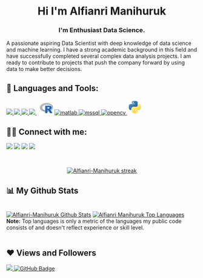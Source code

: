 <h1 align="center">Hi I'm Alfianri Manihuruk</h1>
<h3 align="center">I'm Enthusiast Data Science.</h3>

<!-- Foto dan Tentang -->

A passionate aspiring Data Scientist with deep knowledge of data science and machine learning. I have a strong academic background in this field and have successfully completed several complex data analysis projects. I am ready to contribute to projects that push the company forward by using data to make better decisions.

## 🚀 Languages and Tools:
<p align="left">
    <a href="https://www.w3.org/html/" target="_blank"> <img src="https://img.icons8.com/color/48/000000/html-5.png"/> </a> 
    <a href="https://www.w3schools.com/css/" target="_blank"> <img src="https://img.icons8.com/color/48/000000/css3.png"/> </a> 
    <a href="https://getbootstrap.com" target="_blank"> <img src="https://img.icons8.com/color/48/000000/bootstrap.png"/> </a> 
    <a style="padding-right:8px;" href="https://www.mysql.com/" target="_blank"> <img src="https://img.icons8.com/fluent/50/000000/mysql-logo.png"/> </a>
    <code><img height="35" src="https://raw.githubusercontent.com/github/explore/80688e429a7d4ef2fca1e82350fe8e3517d3494d/topics/r/r.png"></code>
    <a href="https://www.mathworks.com/" target="_blank" rel="noreferrer"> <img src="https://upload.wikimedia.org/wikipedia/commons/2/21/Matlab_Logo.png" alt="matlab" width="40" height="40"/> </a> 
    <a href="https://www.microsoft.com/en-us/sql-server" target="_blank" rel="noreferrer"> <img src="https://www.svgrepo.com/show/303229/microsoft-sql-server-logo.svg" alt="mssql" width="40" height="40"/> </a>
    <a href="https://opencv.org/" target="_blank" rel="noreferrer"> <img src="https://www.vectorlogo.zone/logos/opencv/opencv-icon.svg" alt="opencv" width="40" height="40"/> </a> 
    <a href="https://www.python.org" target="_blank" rel="noreferrer"> <img src="https://raw.githubusercontent.com/devicons/devicon/master/icons/python/python-original.svg" alt="python" width="40" height="40"/> </a> 
</p>

## 🙋‍♂️ Connect with me:
<p align="left">
    <a href="https://www.linkedin.com/"><img src="https://img.icons8.com/fluent/48/000000/linkedin.png"/></a>
    <a href="https://twitter.com"><img src="https://img.icons8.com/fluent/48/000000/twitter.png"/></a>
    <a href="https://www.instagram.com/alfian_mes/"><img src="https://img.icons8.com/fluent/48/000000/instagram-new.png"/></a>
    <a href="https://www.youtube.com/channel/UCkX8dlMP_2mahnGFQ6H_eFw"><img src="https://img.icons8.com/color/48/000000/youtube-play.png"/></a>
</p>

<br/>

<p align="center">
    <a href="https://github.com/Alfianri-Manihuruk/github-readme-streak-stats">
        <img title="🔥 Get streak stats for your profile at git.io/streak-stats" alt="Alfianri-Manihuruk streak" src="https://github-readme-streak-stats.herokuapp.com/?user=Alfianri-Manihuruk&theme=black-ice&hide_border=true&stroke=0000&background=060A0CD0"/>
    </a>
</p>

## 📊 My Github Stats
<br/>
<a href="https://github.com/Alfianri-Manihuruk/github-readme-stats"><img alt="Alfianri-Manihuruk Github Stats" src="https://github-readme-stats.vercel.app/api?username=Alfianri-Manihuruk&show_icons=true&count_private=true&theme=react&hide_border=true&bg_color=0D1117" /></a>
<a href="https://github.com/Alfianri-Manihuruk/github-readme-stats"><img alt="Alfianri Manihuruk Top Languages" src="https://github-readme-stats.vercel.app/api/top-langs/?username=Alfianri-Manihuruk&langs_count=8&count_private=true&layout=compact&theme=react&hide_border=true&bg_color=0D1117" /></a>
<br/>
<b>Note:</b> Top languages is only a metric of the languages my public code consists of and doesn't reflect experience or skill level.
<br/>
<br/>


## ❤ Views and Followers
<a href="https://github.com/Alfianri-Manihuruk/github-profile-views-counter">
    <img src="https://komarev.com/ghpvc/?username=Alfianri-Manihuruk">
</a>
<a href="https://github.com/Alfianri-Manihuruk?tab=followers"><img src="https://img.shields.io/github/followers/Alfianri-Manihuruk?label=Followers&style=social" alt="GitHub Badge"></a>
